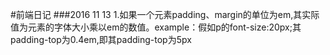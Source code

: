 #前端日记
###2016 11 13
1.如果一个元素padding、margin的单位为em,其实际值为元素的字体大小乘以em的数值。example：假如p的font-size:20px;其padding-top为0.4em,即其padding-top为5px
